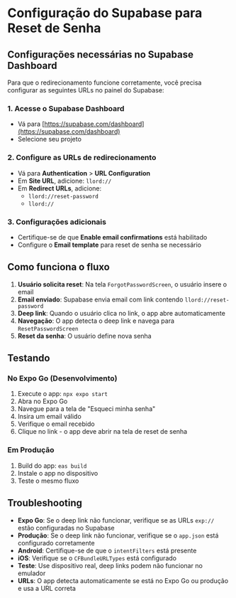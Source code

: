 # Configuração do Supabase para Reset de Senha

## Configurações necessárias no Supabase Dashboard

Para que o redirecionamento funcione corretamente, você precisa configurar as seguintes URLs no painel do Supabase:

### 1. Acesse o Supabase Dashboard
- Vá para [https://supabase.com/dashboard](https://supabase.com/dashboard)
- Selecione seu projeto

### 2. Configure as URLs de redirecionamento
- Vá para **Authentication** > **URL Configuration**
- Em **Site URL**, adicione: `llord://`
- Em **Redirect URLs**, adicione:
  - `llord://reset-password`
  - `llord://`

### 3. Configurações adicionais
- Certifique-se de que **Enable email confirmations** está habilitado
- Configure o **Email template** para reset de senha se necessário

## Como funciona o fluxo

1. **Usuário solicita reset**: Na tela `ForgotPasswordScreen`, o usuário insere o email
2. **Email enviado**: Supabase envia email com link contendo `llord://reset-password`
3. **Deep link**: Quando o usuário clica no link, o app abre automaticamente
4. **Navegação**: O app detecta o deep link e navega para `ResetPasswordScreen`
5. **Reset da senha**: O usuário define nova senha

## Testando

### No Expo Go (Desenvolvimento)
1. Execute o app: `npx expo start`
2. Abra no Expo Go
3. Navegue para a tela de "Esqueci minha senha"
4. Insira um email válido
5. Verifique o email recebido
6. Clique no link - o app deve abrir na tela de reset de senha

### Em Produção
1. Build do app: `eas build`
2. Instale o app no dispositivo
3. Teste o mesmo fluxo

## Troubleshooting

- **Expo Go**: Se o deep link não funcionar, verifique se as URLs `exp://` estão configuradas no Supabase
- **Produção**: Se o deep link não funcionar, verifique se o `app.json` está configurado corretamente
- **Android**: Certifique-se de que o `intentFilters` está presente
- **iOS**: Verifique se o `CFBundleURLTypes` está configurado
- **Teste**: Use dispositivo real, deep links podem não funcionar no emulador
- **URLs**: O app detecta automaticamente se está no Expo Go ou produção e usa a URL correta

